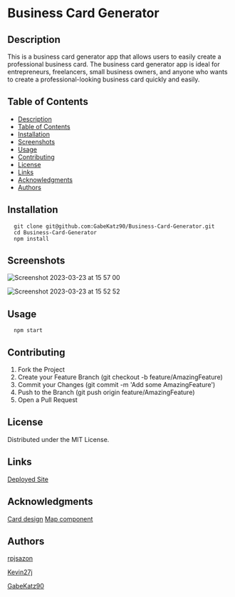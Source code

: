 # Business Card Generator

## Description

This is a business card generator app that allows users to easily create a professional business card.
The business card generator app is ideal for entrepreneurs, freelancers, small business owners, and anyone who wants to create a professional-looking business card quickly and easily.

## Table of Contents
  - [Description](#description)
  - [Table of Contents](#table-of-contents)
  - [Installation](#installation)
  - [Screenshots](#screenshots)
  - [Usage](#usage)
  - [Contributing](#contributing)
  - [License](#license)
  - [Links](#links)
  - [Acknowledgments](#acknowledgments)
  - [Authors](#authors)

## Installation

```
  git clone git@github.com:GabeKatz90/Business-Card-Generator.git
  cd Business-Card-Generator
  npm install

```

## Screenshots

![Screenshot 2023-03-23 at 15 57 00](https://user-images.githubusercontent.com/117780156/227261930-56a4507c-acd2-4ba4-ab7f-9e862684b8cb.jpg)

![Screenshot 2023-03-23 at 15 52 52](https://user-images.githubusercontent.com/117780156/227262106-e0e0f0b9-2692-400d-912c-a43dd979bc04.jpg)


## Usage

```
  npm start
```


## Contributing

1. Fork the Project
2. Create your Feature Branch (git checkout -b feature/AmazingFeature)
3. Commit your Changes (git commit -m 'Add some AmazingFeature')
4. Push to the Branch (git push origin feature/AmazingFeature)
5. Open a Pull Request

## License

Distributed under the MIT License. 

## Links

[Deployed Site](https://641c3fb5882b5b19749b7c9d--deft-donut-329f3a.netlify.app/)

## Acknowledgments

[Card design](https://lenadesign.org/2021/06/24/css-3d-flip-business-card/)
[Map component](https://blog.logrocket.com/integrating-google-maps-react/)

## Authors

[rpjsazon](https://github.com/rpjsazon)

[Kevin27j](https://github.com/Kevin27j)

[GabeKatz90](https://github.com/GabeKatz90)
